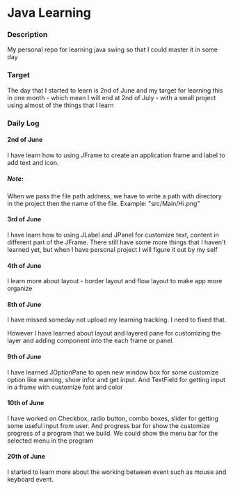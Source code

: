 # Java Learning 
### Description
My personal repo for learning java swing so that I could master it in some day
### Target
The day that I started to learn is 2nd of June and my target for learning this in one month - which mean I will end at 2nd of July - with a small project using almost of the things that I learn

### Daily Log
#### 2nd of June
I have learn how to using JFrame to create an application frame and label to add text and icon.

##### Note:
When we pass the file path address, we have to write a path with directory in  the project then the name of the file. Example: "src/Main/Hi.png"

#### 3rd of June
I have learn how to using JLabel and JPanel for customize text, content in different part of the JFrame. There still have some more things that I haven't learned yet, but when I have personal project I will figure it out by my self

#### 4th of June
I learn more about layout - border layout and flow layout to make app more organize

#### 8th of June
I have missed someday not upload my learning tracking. I need to fixed that.

However I have learned about layout and layered pane for customizing the layer and adding component into the each frame or panel.

#### 9th of June
I have learned JOptionPane to open new window box for some customize option like warning, show infor and get input. And TextField for getting input in a frame with customize font and color

#### 10th of June 
I have worked on Checkbox, radio button, combo boxes, slider for getting some useful input from user. And progress bar for show the customize progress of a program that we build. We could show the menu bar for the selected menu in the program

#### 20th of June
I started to learn more about the working between event such as mouse and keyboard event.
